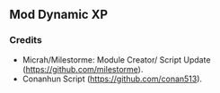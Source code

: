 ## Mod Dynamic XP 

### Credits
- Micrah/Milestorme: Module Creator/ Script Update (https://github.com/milestorme).
- Conanhun Script (https://github.com/conan513).
